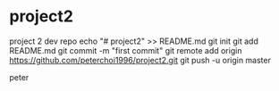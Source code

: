# project2
project 2 dev repo
echo "# project2" >> README.md
git init
git add README.md
git commit -m "first commit"
git remote add origin https://github.com/peterchoi1996/project2.git
git push -u origin master


peter
